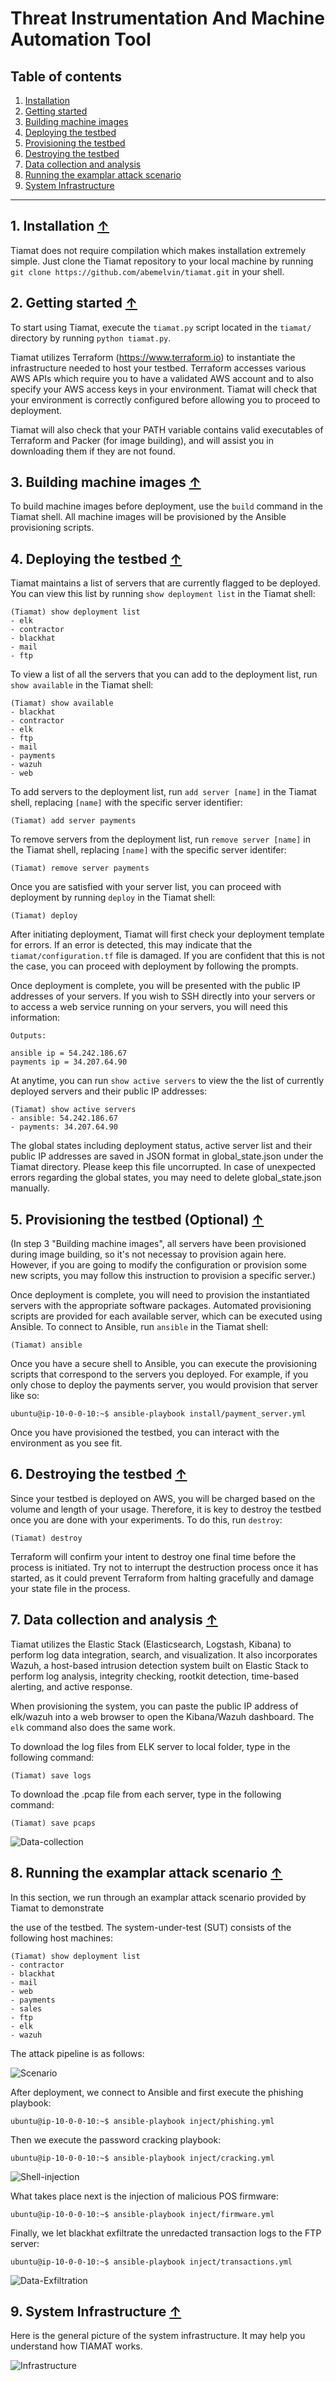 # Threat Instrumentation And Machine Automation Tool

## Table of contents

1. [Installation](https://github.com/abemelvin/tiamat#1-installation-)   
2. [Getting started](https://github.com/abemelvin/tiamat#2-getting-started-)
3. [Building machine images](https://github.com/abemelvin/tiamat#3-building-machine-images-)      
4. [Deploying the testbed](https://github.com/abemelvin/tiamat#4-deploying-the-testbed-)   
5. [Provisioning the testbed](https://github.com/abemelvin/tiamat#5-provisioning-the-testbed-)   
6. [Destroying the testbed](https://github.com/abemelvin/tiamat#6-destroying-the-testbed-)   
7. [Data collection and analysis](https://github.com/abemelvin/tiamat#7-data-collection-and-analysis-)   
8. [Running the examplar attack scenario](https://github.com/abemelvin/tiamat#8-running-the-examplar-attack-scenario-) 
9. [System Infrastructure](https://github.com/abemelvin/tiamat#9-system-infrastructure-)

---

## 1. Installation [↑](https://github.com/abemelvin/tiamat)

Tiamat does not require compilation which makes installation extremely simple. Just clone the Tiamat repository to your local machine by running `git clone https://github.com/abemelvin/tiamat.git` in your shell.

## 2. Getting started [↑](https://github.com/abemelvin/tiamat)

To start using Tiamat, execute the `tiamat.py` script located in the `tiamat/` directory by running `python tiamat.py`.

Tiamat utilizes Terraform (https://www.terraform.io) to instantiate the infrastructure needed to host your testbed. Terraform accesses various AWS APIs which require you to have a validated AWS account and to also specify your AWS access keys in your environment. Tiamat will check that your environment is correctly configured before allowing you to proceed to deployment. 

Tiamat will also check that your PATH variable contains valid executables of Terraform and Packer (for image building),  and will assist you in downloading them if they are not found. 

## 3. Building machine images [↑](https://github.com/abemelvin/tiamat)

To build machine images before deployment, use the `build` command in the Tiamat shell. All machine images will be provisioned by the Ansible provisioning scripts. 

## 4. Deploying the testbed [↑](https://github.com/abemelvin/tiamat)

Tiamat maintains a list of servers that are currently flagged to be deployed.
You can view this list by running `show deployment list` in the Tiamat shell:

~~~
(Tiamat) show deployment list
- elk
- contractor
- blackhat
- mail
- ftp
~~~

To view a list of all the servers that you can add to the deployment list,
run `show available` in the Tiamat shell:

~~~
(Tiamat) show available
- blackhat
- contractor
- elk
- ftp
- mail
- payments
- wazuh
- web
~~~

To add servers to the deployment list, run `add server [name]` in the
Tiamat shell, replacing `[name]` with the specific server identifier:

~~~
(Tiamat) add server payments
~~~

To remove servers from the deployment list, run `remove server [name]` in the
Tiamat shell, replacing `[name]` with the specific server identifer:

~~~
(Tiamat) remove server payments
~~~

Once you are satisfied with your server list, you can proceed with deployment
by running `deploy` in the Tiamat shell:

~~~
(Tiamat) deploy
~~~

After initiating deployment, Tiamat will first check your deployment
template for errors. If an error is detected, this may indicate that the
`tiamat/configuration.tf` file is damaged. If you are confident
that this is not the case, you can proceed with deployment by following
the prompts.

Once deployment is complete, you will be presented with the public IP addresses
of your servers. If you wish to SSH directly into your servers or to access
a web service running on your servers, you will need this information:

~~~
Outputs:

ansible ip = 54.242.186.67
payments ip = 34.207.64.90
~~~

At anytime, you can run `show active servers`  to view the the list of currently deployed servers and their public IP addresses:

```
(Tiamat) show active servers
- ansible: 54.242.186.67
- payments: 34.207.64.90
```

The global states including deployment status, active server list and their public IP addresses are saved in JSON format in global_state.json under the Tiamat directory. Please keep this file uncorrupted. In case of  unexpected errors regarding the global states, you may need to delete global_state.json manually.

## 5. Provisioning the testbed (Optional) [↑](https://github.com/abemelvin/tiamat)

(In step 3 "Building machine images", all servers have been provisioned during image building, so it's not necessay to provision again here. However, if you are going to modify the configuration or provision some new scripts, you may follow this instruction to provision a specific server.)

Once deployment is complete, you will need to provision the instantiated servers with the appropriate software packages. Automated provisioning scripts are provided for each available server, which can be executed using Ansible. To connect to Ansible, run `ansible` in the Tiamat shell:

~~~
(Tiamat) ansible
~~~

Once you have a secure shell to Ansible, you can execute the provisioning scripts that correspond to the servers you deployed. For example, if you only chose to deploy the payments server, you would provision that server like so:

~~~
ubuntu@ip-10-0-0-10:~$ ansible-playbook install/payment_server.yml
~~~

Once you have provisioned the testbed, you can interact with the environment as you see fit.

## 6. Destroying the testbed [↑](https://github.com/abemelvin/tiamat)

Since your testbed is deployed on AWS, you will be charged based on the volume and length of your usage. Therefore, it is key to destroy the testbed once you are done with your experiments. To do this, run `destroy`:

~~~
(Tiamat) destroy
~~~

Terraform will confirm your intent to destroy one final time before the process is initiated. Try not to interrupt the destruction process once it has started, as it could prevent Terraform from halting gracefully and damage your state file in the process.

## 7. Data collection and analysis [↑](https://github.com/abemelvin/tiamat)

Tiamat utilizes the Elastic Stack (Elasticsearch, Logstash, Kibana) to perform log data integration, search, and visualization. It also incorporates Wazuh, a host-based intrusion detection system built on Elastic Stack to perform log analysis, integrity checking, rootkit detection, time-based alerting, and active response.

When provisioning the system, you can paste the public IP address of elk/wazuh into a web browser to open the Kibana/Wazuh dashboard. The `elk` command also does the same work.

To download the log files from ELK server to local folder, type in the following command:

```
(Tiamat) save logs
```

To download the .pcap file from each server, type in the following command:

```
(Tiamat) save pcaps
```

![Data-collection](https://github.com/abemelvin/tiamat/blob/master/doc/img/Data%20Collection.png?raw=true)

## 8. Running the examplar attack scenario [↑](https://github.com/abemelvin/tiamat)

In this section, we run through an examplar attack scenario provided by Tiamat to demonstrate

the use of the testbed. The system-under-test (SUT) consists of the following host machines:

```
(Tiamat) show deployment list
- contractor
- blackhat
- mail
- web
- payments
- sales
- ftp
- elk
- wazuh
```

The attack pipeline is as follows:

![Scenario](https://github.com/abemelvin/tiamat/blob/master/doc/img/Scenario.png?raw=true)



After deployment, we connect to Ansible and first execute the phishing playbook:

```
ubuntu@ip-10-0-0-10:~$ ansible-playbook inject/phishing.yml
```

Then we execute the password cracking playbook:

```
ubuntu@ip-10-0-0-10:~$ ansible-playbook inject/cracking.yml
```

![Shell-injection](https://github.com/abemelvin/tiamat/blob/master/doc/img/Phishing%20and%20Shell%20injection.png?raw=true)

What takes place next is the injection of malicious POS firmware:

```
ubuntu@ip-10-0-0-10:~$ ansible-playbook inject/firmware.yml
```

Finally, we let blackhat exfiltrate the unredacted transaction logs to the FTP server:

```
ubuntu@ip-10-0-0-10:~$ ansible-playbook inject/transactions.yml
```

![Data-Exfiltration](https://github.com/abemelvin/tiamat/blob/master/doc/img/Transaction%20Data%20Exfiltration.png?raw=true)

## 9. System Infrastructure [↑](https://github.com/abemelvin/tiamat)

Here is the general picture of the system infrastructure. It may help you understand how TIAMAT works.

![Infrastructure](https://github.com/abemelvin/tiamat/blob/master/doc/img/Infrastructure.png?raw=true)



